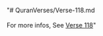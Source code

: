 "# QuranVerses/Verse-118.md <br> <br>For more infos, See [Verse 118](https://www.quranbookk.com/quran/search?q=118)"